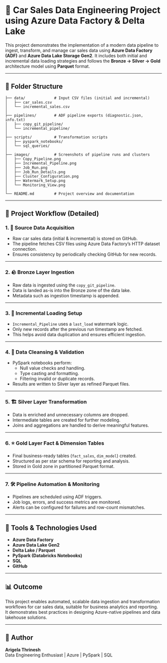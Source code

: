 
# 🚗 Car Sales Data Engineering Project using Azure Data Factory & Delta Lake

This project demonstrates the implementation of a modern data pipeline to ingest, transform, and manage car sales data using **Azure Data Factory (ADF)** and **Azure Data Lake Storage Gen2**. It includes both initial and incremental data loading strategies and follows the **Bronze → Silver → Gold** architecture model using **Parquet** format.

---

## 📁 Folder Structure

```
├── data/             # Input CSV files (initial and incremental)
│   ├── car_sales.csv
│   └── incremental_sales.csv
│
├── pipelines/        # ADF pipeline exports (diagnostic.json, info.txt)
│   ├── copy_git_pipeline/
│   └── incremental_pipeline/
│
├── scripts/          # Transformation scripts
│   ├── pyspark_notebooks/
│   └── sql_queries/
│
├── images/           # Screenshots of pipeline runs and clusters
│   ├── Copy_Pipeline.png
│   ├── Incremental_Pipeline.png
│   ├── Job_Run.png
│   ├── Job_Run_Details.png
│   ├── Cluster_Configuration.png
│   ├── Watermark_Setup.png
│   └── Monitoring_View.png
│
└── README.md         # Project overview and documentation
```

---

## 🚀 Project Workflow (Detailed)

### 1. 🔽 Source Data Acquisition
- Raw car sales data (initial & incremental) is stored on GitHub.
- The pipeline fetches CSV files using Azure Data Factory’s HTTP dataset connection.
- Ensures consistency by periodically checking GitHub for new records.


---

### 2. 🪨 Bronze Layer Ingestion
- Raw data is ingested using the `copy_git_pipeline`.
- Data is landed as-is into the Bronze zone of the data lake.
- Metadata such as ingestion timestamp is appended.


---

### 3. 🔁 Incremental Loading Setup
- `Incremental_Pipeline` uses a `last_load` watermark logic.
- Only new records after the previous run timestamp are fetched.
- This helps avoid data duplication and ensures efficient ingestion.


---

### 4. 🧹 Data Cleansing & Validation
- PySpark notebooks perform:
  - Null value checks and handling.
  - Type casting and formatting.
  - Filtering invalid or duplicate records.
- Results are written to Silver layer as refined Parquet files.


---

### 5. 🏗️ Silver Layer Transformation
- Data is enriched and unnecessary columns are dropped.
- Intermediate tables are created for further modeling.
- Joins and aggregations are handled to derive meaningful features.

---

### 6. ⭐ Gold Layer Fact & Dimension Tables
- Final business-ready tables (`fact_sales`, `dim_model`) created.
- Structured as per star schema for reporting and analysis.
- Stored in Gold zone in partitioned Parquet format.

---

### 7. 🛠️ Pipeline Automation & Monitoring
- Pipelines are scheduled using ADF triggers.
- Job logs, errors, and success metrics are monitored.
- Alerts can be configured for failures and row-count mismatches.


---

## 🧰 Tools & Technologies Used

- **Azure Data Factory**
- **Azure Data Lake Gen2**
- **Delta Lake / Parquet**
- **PySpark (Databricks Notebooks)**
- **SQL**
- **GitHub**

---

## 📊 Outcome

This project enables automated, scalable data ingestion and transformation workflows for car sales data, suitable for business analytics and reporting. It demonstrates best practices in designing Azure-native pipelines and data lakehouse solutions.

---

## 📌 Author

**Arigela Thrinesh**  
Data Engineering Enthusiast | Azure | PySpark | SQL
